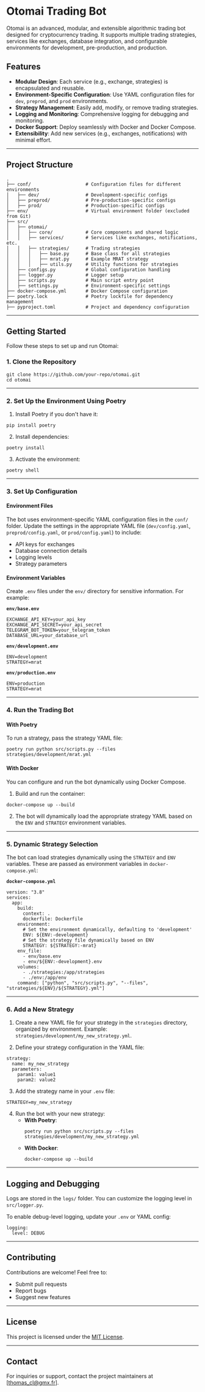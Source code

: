 # Otomai Trading Bot

Otomai is an advanced, modular, and extensible algorithmic trading bot designed for cryptocurrency trading. It supports multiple trading strategies, services like exchanges, database integration, and configurable environments for development, pre-production, and production.

## Features

- **Modular Design**: Each service (e.g., exchange, strategies) is encapsulated and reusable.
- **Environment-Specific Configuration**: Use YAML configuration files for `dev`, `preprod`, and `prod` environments.
- **Strategy Management**: Easily add, modify, or remove trading strategies.
- **Logging and Monitoring**: Comprehensive logging for debugging and monitoring.
- **Docker Support**: Deploy seamlessly with Docker and Docker Compose.
- **Extensibility**: Add new services (e.g., exchanges, notifications) with minimal effort.

---

## Project Structure

```plaintext
.
├── conf/                    # Configuration files for different environments
│   ├── dev/                 # Development-specific configs
│   ├── preprod/             # Pre-production-specific configs
│   ├── prod/                # Production-specific configs
├── env/                     # Virtual environment folder (excluded from Git)
├── src/
│   ├── otomai/
│   │   ├── core/            # Core components and shared logic
│   │   ├── services/        # Services like exchanges, notifications, etc.
│   │   ├── strategies/      # Trading strategies
│   │   │   ├── base.py      # Base class for all strategies
│   │   │   ├── mrat.py      # Example MRAT strategy
│   │   │   ├── utils.py     # Utility functions for strategies
│   ├── configs.py           # Global configuration handling
│   ├── logger.py            # Logger setup
│   ├── scripts.py           # Main script entry point
│   ├── settings.py          # Environment-specific settings
├── docker-compose.yml       # Docker Compose configuration
├── poetry.lock              # Poetry lockfile for dependency management
├── pyproject.toml           # Project and dependency configuration
```
---

## Getting Started

Follow these steps to set up and run Otomai:

### 1. **Clone the Repository**
```
git clone https://github.com/your-repo/otomai.git
cd otomai
```

---

### 2. **Set Up the Environment Using Poetry**

1. Install Poetry if you don't have it:
```
pip install poetry
```
2. Install dependencies:
```
poetry install
```
3. Activate the environment:
```
poetry shell
```

---

### 3. **Set Up Configuration**

#### **Environment Files**
The bot uses environment-specific YAML configuration files in the `conf/` folder. Update the settings in the appropriate YAML file (`dev/config.yaml`, `preprod/config.yaml`, or `prod/config.yaml`) to include:

- API keys for exchanges
- Database connection details
- Logging levels
- Strategy parameters

#### **Environment Variables**
Create `.env` files under the `env/` directory for sensitive information. For example:

**`env/base.env`**
```
EXCHANGE_API_KEY=your_api_key
EXCHANGE_API_SECRET=your_api_secret
TELEGRAM_BOT_TOKEN=your_telegram_token
DATABASE_URL=your_database_url
```

**`env/development.env`**
```
ENV=development
STRATEGY=mrat
```

**`env/production.env`**
```
ENV=production
STRATEGY=mrat
```

---

### 4. **Run the Trading Bot**

#### **With Poetry**
To run a strategy, pass the strategy YAML file:
```
poetry run python src/scripts.py --files strategies/development/mrat.yml
```

#### **With Docker**
You can configure and run the bot dynamically using Docker Compose.

1. Build and run the container:
```
docker-compose up --build
```
2. The bot will dynamically load the appropriate strategy YAML based on the `ENV` and `STRATEGY` environment variables.

---

### 5. **Dynamic Strategy Selection**

The bot can load strategies dynamically using the `STRATEGY` and `ENV` variables. These are passed as environment variables in `docker-compose.yml`:

**`docker-compose.yml`**
```
version: "3.8"
services:
  app:
    build:
      context: .
      dockerfile: Dockerfile
    environment:
      # Set the environment dynamically, defaulting to 'development'
      ENV: ${ENV:-development}
      # Set the strategy file dynamically based on ENV
      STRATEGY: ${STRATEGY:-mrat}
    env_file:
      - env/base.env
      - env/${ENV:-development}.env
    volumes:
      - ./strategies:/app/strategies
      - ./env:/app/env
    command: ["python", "src/scripts.py", "--files", "strategies/${ENV}/${STRATEGY}.yml"]
```

---

### 6. **Add a New Strategy**

1. Create a new YAML file for your strategy in the `strategies` directory, organized by environment.
   Example: `strategies/development/my_new_strategy.yml`.

2. Define your strategy configuration in the YAML file:
```
strategy:
  name: my_new_strategy
  parameters:
    param1: value1
    param2: value2
```

3. Add the strategy name in your `.env` file:
```
STRATEGY=my_new_strategy
```

4. Run the bot with your new strategy:
   - **With Poetry**:
     ```
     poetry run python src/scripts.py --files strategies/development/my_new_strategy.yml
     ```
   - **With Docker**:
     ```
     docker-compose up --build
     ```

---

## Logging and Debugging

Logs are stored in the `logs/` folder. You can customize the logging level in `src/logger.py`.

To enable debug-level logging, update your `.env` or YAML config:
```
logging:
  level: DEBUG
```

---

## Contributing

Contributions are welcome! Feel free to:
- Submit pull requests
- Report bugs
- Suggest new features

---

## License

This project is licensed under the [MIT License](LICENSE).

---

## Contact

For inquiries or support, contact the project maintainers at [thomas_cl@gmx.fr].

